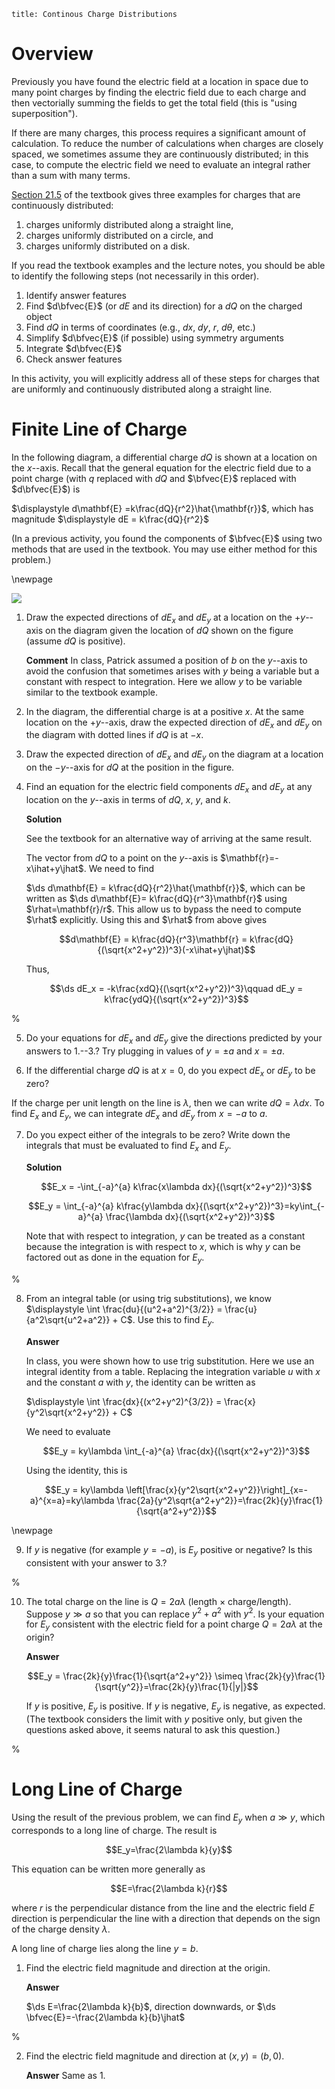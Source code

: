 ```mdextension
title: Continous Charge Distributions
```

# Overview

Previously you have found the electric field at a location in space due to many point charges by finding the electric field due to each charge and then vectorially summing the fields to get the total field (this is "using superposition").

If there are many charges, this process requires a significant amount of calculation. To reduce the number of calculations when charges are closely spaced, we sometimes assume they are continuously distributed; in this case, to compute the electric field we need to evaluate an integral rather than a sum with many terms.

[Section 21.5](https://drive.google.com/file/d/1JS_pBuNEwXdz9IzpSBFPJffgVacZmqN7/view?usp=sharing_remove_) of the textbook gives three examples for charges that are continuously distributed:

1. charges uniformly distributed along a straight line,
2. charges uniformly distributed on a circle, and
3. charges uniformly distributed on a disk.

If you read the textbook examples and the lecture notes, you should be able to identify the following steps (not necessarily in this order).

1. Identify answer features
2. Find $d\bfvec{E}$ (or $dE$ and its direction) for a $dQ$ on the charged object
3. Find $dQ$ in terms of coordinates (e.g., $dx$, $dy$, $r$, $d\theta$, etc.)
4. Simplify $d\bfvec{E}$ (if possible) using symmetry arguments
5. Integrate $d\bfvec{E}$
6. Check answer features

In this activity, you will explicitly address all of these steps for charges that are uniformly and continuously distributed along a straight line.

# Finite Line of Charge

In the following diagram, a differential charge $dQ$ is shown at a location on the $x$--axis. Recall that the general equation for the electric field due to a point charge (with $q$ replaced with $dQ$ and $\bfvec{E}$ replaced with $d\bfvec{E}$) is

$\displaystyle d\mathbf{E} =k\frac{dQ}{r^2}\hat{\mathbf{r}}$, which has magnitude $\displaystyle dE = k\frac{dQ}{r^2}$

(In a previous activity, you found the components of $\bfvec{E}$ using two methods that are used in the textbook. You may use either method for this problem.)

\newpage

<img src="figures/Finite_Line.svg"/>

1. Draw the expected directions of $dE_x$ and $dE_y$ at a location on the $+y$--axis on the diagram given the location of $dQ$ shown on the figure (assume $dQ$ is positive).

    **Comment** In class, Patrick assumed a position of $b$ on the $y$--axis to avoid the confusion that sometimes arises with $y$ being a variable but a constant with respect to integration. Here we allow $y$ to be variable similar to the textbook example.

2. In the diagram, the differential charge is at a positive $x$. At the same location on the $+y$--axis, draw the expected direction of $dE_x$ and $dE_y$ on the diagram with dotted lines if $dQ$ is at $-x$. 

3. Draw the expected direction of $dE_x$ and $dE_y$ on the diagram at a location on the $-y$--axis for $dQ$ at the position in the figure. 

4. Find an equation for the electric field components $dE_x$ and $dE_y$ at any location on the $y$--axis in terms of $dQ$, $x$, $y$, and $k$. 

    **Solution**
    
    See the textbook for an alternative way of arriving at the same result.
    
    The vector from $dQ$ to a point on the $y$--axis is $\mathbf{r}=-x\ihat+y\jhat$. We need to find

    $\ds d\mathbf{E} = k\frac{dQ}{r^2}\hat{\mathbf{r}}$, which can be written as $\ds d\mathbf{E}= k\frac{dQ}{r^3}\mathbf{r}$ using $\rhat=\mathbf{r}/r$. This allow us to bypass the need to compute $\rhat$ explicitly. Using this and $\rhat$ from above gives

    $$d\mathbf{E} = k\frac{dQ}{r^3}\mathbf{r} = k\frac{dQ}{(\sqrt{x^2+y^2})^3}(-x\ihat+y\jhat)$$

    Thus,
    
    $$\ds dE_x = -k\frac{xdQ}{(\sqrt{x^2+y^2})^3}\qquad dE_y = k\frac{ydQ}{(\sqrt{x^2+y^2})^3}$$

%<div style="height:8em"/>

5. Do your equations for $dE_x$ and $dE_y$ give the directions predicted by your answers to 1.--3.? Try plugging in values of $y=\pm a$ and $x=\pm a$.

<div style="height:3em"/>

6. If the differential charge $dQ$ is at $x=0$, do you expect $dE_x$ or $dE_y$ to be zero?

<div style="height:1em"/>

If the charge per unit length on the line is $\lambda$, then we can write $dQ=\lambda dx$. To find $E_x$ and $E_y$, we can integrate $dE_x$ and $dE_y$ from $x=-a$ to $a$.

7. Do you expect either of the integrals to be zero? Write down the integrals that must be evaluated to find $E_x$ and $E_y$. 

    **Solution**
    
    $$E_x = -\int_{-a}^{a} k\frac{x\lambda dx}{(\sqrt{x^2+y^2})^3}$$

    $$E_y = \int_{-a}^{a} k\frac{y\lambda dx}{(\sqrt{x^2+y^2})^3}=ky\int_{-a}^{a} \frac{\lambda dx}{(\sqrt{x^2+y^2})^3}$$

    Note that with respect to integration, $y$ can be treated as a constant because the integration is with respect to $x$, which is why $y$ can be factored out as done in the equation for $E_y$.

%<div style="height:1em"/>

8. From an integral table (or using trig substitutions), we know $\displaystyle \int \frac{du}{(u^2+a^2)^{3/2}} = \frac{u}{a^2\sqrt{u^2+a^2}} + C$. Use this to find $E_y$.

    **Answer**

    In class, you were shown how to use trig substitution. Here we use an integral identity from a table. Replacing the integration variable $u$ with $x$ and the constant $a$ with $y$, the identity can be written as

    $\displaystyle \int \frac{dx}{(x^2+y^2)^{3/2}} = \frac{x}{y^2\sqrt{x^2+y^2}} + C$

    We need to evaluate

    $$E_y = ky\lambda \int_{-a}^{a} \frac{dx}{(\sqrt{x^2+y^2})^3}$$

    Using the identity, this is

    $$E_y = ky\lambda \left[\frac{x}{y^2\sqrt{x^2+y^2}}\right]_{x=-a}^{x=a}=ky\lambda \frac{2a}{y^2\sqrt{a^2+y^2}}=\frac{2k}{y}\frac{1}{\sqrt{a^2+y^2}}$$

\newpage

9. If $y$ is negative (for example $y=-a$), is $E_y$ positive or negative? Is this consistent with your answer to 3.?

%<div style="height:3em"/>

10. The total charge on the line is $Q=2a\lambda$ (length $\times$ charge/length). Suppose $y\gg a$ so that you can replace $y^2+a^2$ with $y^2$. Is your equation for $E_y$ consistent with the electric field for a point charge $Q=2a\lambda$ at the origin?

    **Answer**
    
    $$E_y = \frac{2k}{y}\frac{1}{\sqrt{a^2+y^2}} \simeq  \frac{2k}{y}\frac{1}{\sqrt{y^2}}=\frac{2k}{y}\frac{1}{|y|}$$

    If $y$ is positive, $E_y$ is positive. If $y$ is negative, $E_y$ is negative, as expected. (The textbook considers the limit with $y$ positive only, but given the questions asked above, it seems natural to ask this question.)

%<div style="height:3em"/>

# Long Line of Charge

Using the result of the previous problem, we can find $E_y$ when $a \gg y$, which corresponds to a long line of charge. The result is

$$E_y=\frac{2\lambda k}{y}$$

This equation can be written more generally as

$$E=\frac{2\lambda k}{r}$$

where $r$ is the perpendicular distance from the line and the electric field $E$ direction is perpendicular the line with a direction that depends on the sign of the charge density $\lambda$.

A long line of charge lies along the line $y=b$.

1. Find the electric field magnitude and direction at the origin.

    **Answer**

    $\ds E=\frac{2\lambda k}{b}$, direction downwards, or $\ds \bfvec{E}=-\frac{2\lambda k}{b}\jhat$

%<div style="height:8em"/>

2. Find the electric field magnitude and direction at $(x,y)=(b,0)$.

    **Αnswer** Same as 1.

